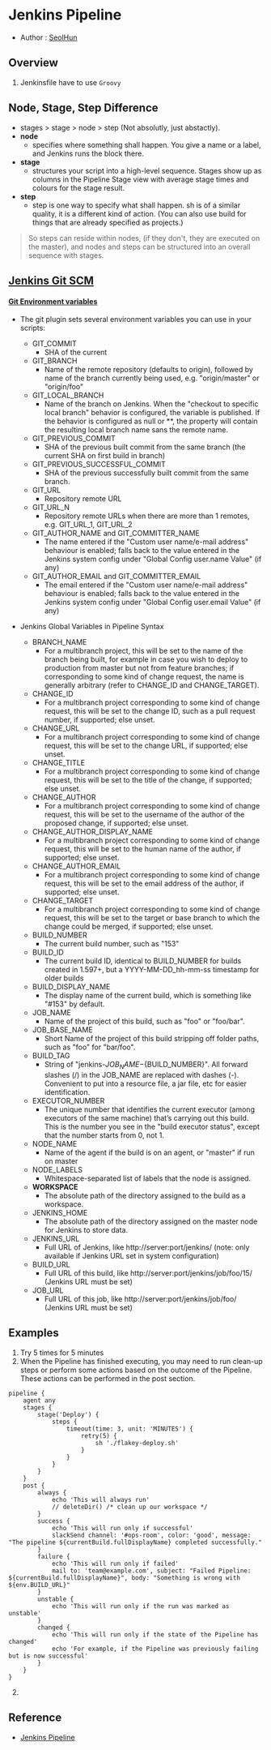 # Jenkins Pipeline
- Author : [SeolHun](https://github.com/Seolhun/)

## Overview
1. Jenkinsfile have to use `Groovy`

## Node, Stage, Step Difference
- stages > stage > node > step (Not absolutly, just abstactly).
- **node** 
	- specifies where something shall happen. You give a name or a label, and Jenkins runs the block there.
- **stage**
	- structures your script into a high-level sequence. Stages show up as columns in the Pipeline Stage view with average stage times and colours for the stage result.
- **step**
	-  step is one way to specify what shall happen. sh is of a similar quality, it is a different kind of action. (You can also use build for things that are already specified as projects.)
> So steps can reside within nodes, (if they don't, they are executed on the master), and nodes and steps can be structured into an overall sequence with stages.

## [Jenkins Git SCM](https://jenkins.io/doc/pipeline/steps/workflow-scm-step/)
#### [Git Environment variables](https://wiki.jenkins.io/display/JENKINS/Git+Plugin)
- The git plugin sets several environment variables you can use in your scripts:
	- GIT_COMMIT 
		- SHA of the current
	- GIT_BRANCH 
		- Name of the remote repository (defaults to origin), followed by name of the branch currently being used, e.g. "origin/master" or "origin/foo"
	- GIT_LOCAL_BRANCH 
		- Name of the branch on Jenkins. When the "checkout to specific local branch" behavior is configured, the variable is published. If the behavior is configured as null or \*\*, the property will contain the resulting local branch name sans the remote name. 
	- GIT_PREVIOUS_COMMIT 
		- SHA of the previous built commit from the same branch (the current SHA on first build in branch)
	- GIT_PREVIOUS_SUCCESSFUL_COMMIT 
		- SHA of the previous successfully built commit from the same branch.
	- GIT_URL 
		- Repository remote URL
	- GIT_URL_N 
		- Repository remote URLs when there are more than 1 remotes, e.g. GIT_URL_1, GIT_URL_2
	- GIT_AUTHOR_NAME and GIT_COMMITTER_NAME 
		- The name entered if the "Custom user name/e-mail address" behaviour is enabled; falls back to the value entered in the Jenkins system config under "Global Config user.name Value" (if any)
	- GIT_AUTHOR_EMAIL and GIT_COMMITTER_EMAIL 
		- The email entered if the "Custom user name/e-mail address" behaviour is enabled; falls back to the value entered in the Jenkins system config under "Global Config user.email Value" (if any)

- Jenkins Global Variables in Pipeline Syntax
    - BRANCH_NAME
        - For a multibranch project, this will be set to the name of the branch being built, for example in case you wish to deploy to production from master but not from feature branches; if corresponding to some kind of change request, the name is generally arbitrary (refer to CHANGE_ID and CHANGE_TARGET).
    - CHANGE_ID
        - For a multibranch project corresponding to some kind of change request, this will be set to the change ID, such as a pull request number, if supported; else unset.
    - CHANGE_URL
        - For a multibranch project corresponding to some kind of change request, this will be set to the change URL, if supported; else unset.
    - CHANGE_TITLE
        - For a multibranch project corresponding to some kind of change request, this will be set to the title of the change, if supported; else unset.
    - CHANGE_AUTHOR
        - For a multibranch project corresponding to some kind of change request, this will be set to the username of the author of the proposed change, if supported; else unset.
    - CHANGE_AUTHOR_DISPLAY_NAME
        - For a multibranch project corresponding to some kind of change request, this will be set to the human name of the author, if supported; else unset.
    - CHANGE_AUTHOR_EMAIL
        - For a multibranch project corresponding to some kind of change request, this will be set to the email address of the author, if supported; else unset.
    - CHANGE_TARGET
        - For a multibranch project corresponding to some kind of change request, this will be set to the target or base branch to which the change could be merged, if supported; else unset.
    - BUILD_NUMBER
        - The current build number, such as "153"
    - BUILD_ID
        - The current build ID, identical to BUILD_NUMBER for builds created in 1.597+, but a YYYY-MM-DD_hh-mm-ss timestamp for older builds
    - BUILD_DISPLAY_NAME
        - The display name of the current build, which is something like "#153" by default.
    - JOB_NAME
        - Name of the project of this build, such as "foo" or "foo/bar".
    - JOB_BASE_NAME
        - Short Name of the project of this build stripping off folder paths, such as "foo" for "bar/foo".
    - BUILD_TAG
        - String of "jenkins-${JOB_NAME}-${BUILD_NUMBER}". All forward slashes (/) in the JOB_NAME are replaced with dashes (-). Convenient to put into a resource file, a jar file, etc for easier identification.
    - EXECUTOR_NUMBER
        - The unique number that identifies the current executor (among executors of the same machine) that’s carrying out this build. This is the number you see in the "build executor status", except that the number starts from 0, not 1.
    - NODE_NAME
        - Name of the agent if the build is on an agent, or "master" if run on master
    - NODE_LABELS
        - Whitespace-separated list of labels that the node is assigned.
    - **WORKSPACE**
        - The absolute path of the directory assigned to the build as a workspace.
    - JENKINS_HOME
        - The absolute path of the directory assigned on the master node for Jenkins to store data.
    - JENKINS_URL
        - Full URL of Jenkins, like http://server:port/jenkins/ (note: only available if Jenkins URL set in system configuration)
    - BUILD_URL
        - Full URL of this build, like http://server:port/jenkins/job/foo/15/ (Jenkins URL must be set)
    - JOB_URL
        - Full URL of this job, like http://server:port/jenkins/job/foo/ (Jenkins URL must be set)

## Examples
1. Try 5 times for 5 minutes
2. When the Pipeline has finished executing, you may need to run clean-up steps or perform some actions based on the outcome of the Pipeline. These actions can be performed in the post section.
```jenkins
pipeline {
    agent any
    stages {
        stage('Deploy') {
            steps {
                timeout(time: 3, unit: 'MINUTES') {
                    retry(5) {
                        sh './flakey-deploy.sh'
                    }
                }
            }
        }
    }
    post {
        always {
            echo 'This will always run'
            // deleteDir() /* clean up our workspace */
        }
        success {
            echo 'This will run only if successful'
        	slackSend channel: '#ops-room', color: 'good', message: "The pipeline ${currentBuild.fullDisplayName} completed successfully."
        }
        failure {
            echo 'This will run only if failed'
	        mail to: 'team@example.com', subject: "Failed Pipeline: ${currentBuild.fullDisplayName}", body: "Something is wrong with ${env.BUILD_URL}"
        }
        unstable {
            echo 'This will run only if the run was marked as unstable'
        }
        changed {
            echo 'This will run only if the state of the Pipeline has changed'
            echo 'For example, if the Pipeline was previously failing but is now successful'
        }
    }
}
```

2. 

## Reference
- [Jenkins Pipeline](https://jenkins.io/doc/book/pipeline/)
